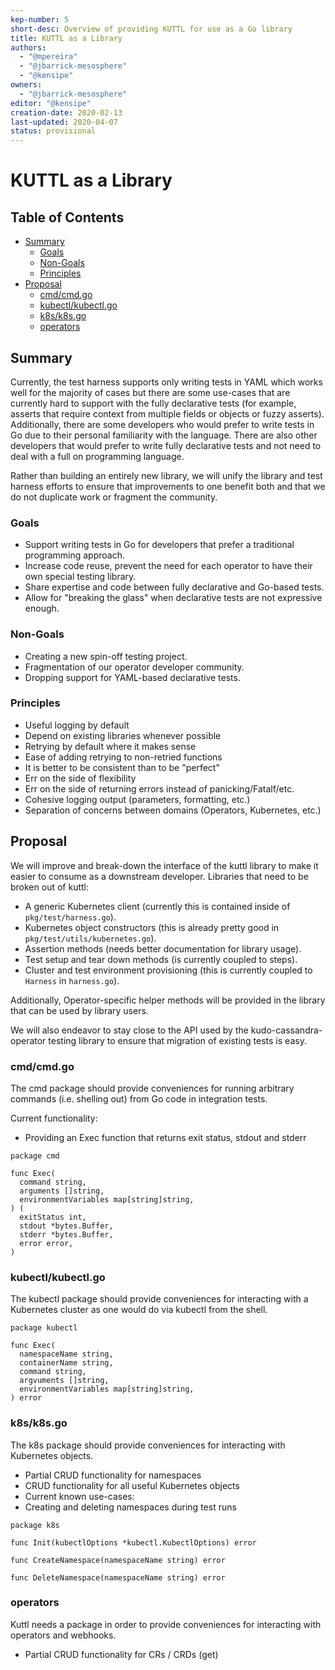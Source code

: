 ```yaml
---
kep-number: 5
short-desc: Overview of providing KUTTL for use as a Go library
title: KUTTL as a Library
authors:
  - "@mpereira"
  - "@jbarrick-mesosphere"
  - "@kensipe"
owners:
  - "@jbarrick-mesosphere"
editor: "@kensipe"
creation-date: 2020-02-13
last-updated: 2020-04-07
status: provisional
---
```


# KUTTL as a Library

## Table of Contents

* [Summary](#summary)
   * [Goals](#goals)
   * [Non-Goals](#non-goals)
   * [Principles](#principles)
* [Proposal](#proposal)
   * [cmd/cmd.go](#cmdcmdgo)
   * [kubectl/kubectl.go](#kubectlkubectlgo)
   * [k8s/k8s.go](#k8sk8sgo)
   * [operators](#operators)

## Summary

Currently, the test harness supports only writing tests in YAML which works well for the majority of cases but there are some use-cases that are currently hard to support with the fully declarative tests (for example, asserts that require context from multiple fields or objects or fuzzy asserts). Additionally, there are some developers who would prefer to write tests in Go due to their personal familiarity with the language. There are also other developers that would prefer to write fully declarative tests and not need to deal with a full on programming language.

Rather than building an entirely new library, we will unify the library and test harness efforts to ensure that improvements to one benefit both and that we do not duplicate work or fragment the community.

### Goals

* Support writing tests in Go for developers that prefer a traditional programming approach.
* Increase code reuse, prevent the need for each operator to have their own special testing library.
* Share expertise and code between fully declarative and Go-based tests.
* Allow for "breaking the glass" when declarative tests are not expressive enough.

### Non-Goals

* Creating a new spin-off testing project.
* Fragmentation of our operator developer community.
* Dropping support for YAML-based declarative tests.

### Principles

* Useful logging by default
* Depend on existing libraries whenever possible
* Retrying by default where it makes sense
* Ease of adding retrying to non-retried functions
* It is better to be consistent than to be "perfect"
* Err on the side of flexibility
* Err on the side of returning errors instead of panicking/Fatalf/etc.
* Cohesive logging output (parameters, formatting, etc.)
* Separation of concerns between domains (Operators, Kubernetes, etc.)

## Proposal

We will improve and break-down the interface of the kuttl library to make it easier to consume as a downstream developer. Libraries that need to be broken out of kuttl:

* A generic Kubernetes client (currently this is contained inside of `pkg/test/harness.go`).
* Kubernetes object constructors (this is already pretty good in `pkg/test/utils/kubernetes.go`).
* Assertion methods (needs better documentation for library usage).
* Test setup and tear down methods (is currently coupled to steps).
* Cluster and test environment provisioning (this is currently coupled to `Harness` in `harness.go`).

Additionally, Operator-specific helper methods will be provided in the library that can be used by library users.

We will also endeavor to stay close to the API used by the kudo-cassandra-operator testing library to ensure that migration of existing tests is easy.

### cmd/cmd.go

The cmd package should provide conveniences for running arbitrary commands (i.e. shelling out) from Go code in integration tests.

Current functionality:
* Providing an Exec function that returns exit status, stdout and stderr

```
package cmd

func Exec(
  command string,
  arguments []string,
  environmentVariables map[string]string,
) (
  exitStatus int,
  stdout *bytes.Buffer,
  stderr *bytes.Buffer,
  error error,
)
```

### kubectl/kubectl.go

The kubectl package should provide conveniences for interacting with a Kubernetes cluster as one would do via kubectl from the shell.

```
package kubectl

func Exec(
  namespaceName string,
  containerName string,
  command string,
  argvuments []string,
  environmentVariables map[string]string,
) error
```

### k8s/k8s.go

The k8s package should provide conveniences for interacting with Kubernetes objects.

* Partial CRUD functionality for namespaces
* CRUD functionality for all useful Kubernetes objects
* Current known use-cases:
* Creating and deleting namespaces during test runs

```
package k8s

func Init(kubectlOptions *kubectl.KubectlOptions) error

func CreateNamespace(namespaceName string) error

func DeleteNamespace(namespaceName string) error
```

### operators

Kuttl needs a package in order to provide conveniences for interacting with operators and webhooks.

* Partial CRUD functionality for CRs / CRDs (get)
